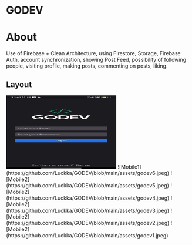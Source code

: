 # GODEV

# About 

Use of Firebase + Clean Architecture, using Firestore, Storage, Firebase Auth, account synchronization, showing Post Feed, possibility of following people, visiting profile, making posts, commenting on posts, liking.

## Layout 
<img src="https://github.com/Luckka/GODEV/blob/main/assets/godev6.jpeg" width="300" height="200"/>
![Mobile1](https://github.com/Luckka/GODEV/blob/main/assets/godev6.jpeg)
![Mobile2](https://github.com/Luckka/GODEV/blob/main/assets/godev5.jpeg)
![Mobile2](https://github.com/Luckka/GODEV/blob/main/assets/godev4.jpeg)
![Mobile2](https://github.com/Luckka/GODEV/blob/main/assets/godev3.jpeg)
![Mobile2](https://github.com/Luckka/GODEV/blob/main/assets/godev2.jpeg)
![Mobile2](https://github.com/Luckka/GODEV/blob/main/assets/godev1.jpeg)

